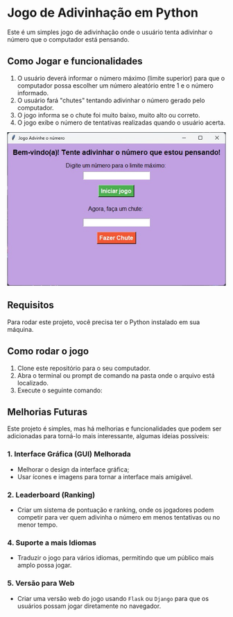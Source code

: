 # Jogo de Adivinhação em Python

Este é um simples jogo de adivinhação onde o usuário tenta adivinhar o número que o computador está pensando.

## Como Jogar e funcionalidades

1. O usuário deverá informar o número máximo (limite superior) para que o computador possa escolher um número aleatório entre 1 e o número informado.
2. O usuário fará "chutes" tentando adivinhar o número gerado pelo computador.
3. O jogo informa se o chute foi muito baixo, muito alto ou correto.
4. O jogo exibe o número de tentativas realizadas quando o usuário acerta.

![Telas do jogo](https://github.com/BrunaRch/adivinha_numero/blob/main/imagens/tela_principal_do_jogo.jpeg)
[](https://github.com/BrunaRch/adivinha_numero/blob/main/imagens/teala_chutealto.jpeg)
[](https://github.com/BrunaRch/adivinha_numero/blob/main/imagens/tela_chutebaixo.jpeg)
[](https://github.com/BrunaRch/adivinha_numero/blob/main/imagens/tela_tentativas.jpeg)

## Requisitos

Para rodar este projeto, você precisa ter o Python instalado em sua máquina.

## Como rodar o jogo

1. Clone este repositório para o seu computador.
2. Abra o terminal ou prompt de comando na pasta onde o arquivo está localizado.
3. Execute o seguinte comando:

## Melhorias Futuras

Este projeto é simples, mas há melhorias e funcionalidades que podem ser adicionadas para torná-lo mais interessante, algumas ideias possíveis:
   
### 1. **Interface Gráfica (GUI) Melhorada**
   - Melhorar o design da interface gráfica;
   - Usar ícones e imagens para tornar a interface mais amigável.

### 2. **Leaderboard (Ranking)**
   - Criar um sistema de pontuação e ranking, onde os jogadores podem competir para ver quem adivinha o número em menos tentativas ou no menor tempo.
   
### 4. **Suporte a mais Idiomas**
   - Traduzir o jogo para vários idiomas, permitindo que um público mais amplo possa jogar.

### 5. **Versão para Web**
   - Criar uma versão web do jogo usando `Flask` ou `Django` para que os usuários possam jogar diretamente no navegador.

